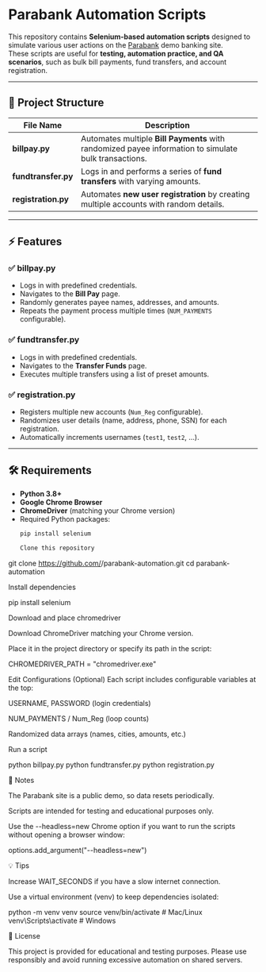 # Parabank Automation Scripts

This repository contains **Selenium-based automation scripts** designed to simulate various user actions on the [Parabank](https://parabank.parasoft.com/parabank/index.htm) demo banking site.  
These scripts are useful for **testing, automation practice, and QA scenarios**, such as bulk bill payments, fund transfers, and account registration.

---

## 📂 Project Structure

| File Name         | Description                                                                                 |
|-------------------|---------------------------------------------------------------------------------------------|
| **billpay.py**    | Automates multiple **Bill Payments** with randomized payee information to simulate bulk transactions. |
| **fundtransfer.py** | Logs in and performs a series of **fund transfers** with varying amounts.                  |
| **registration.py** | Automates **new user registration** by creating multiple accounts with random details.     |

---

## ⚡ Features

### ✅ billpay.py
- Logs in with predefined credentials.
- Navigates to the **Bill Pay** page.
- Randomly generates payee names, addresses, and amounts.
- Repeats the payment process multiple times (`NUM_PAYMENTS` configurable).

### ✅ fundtransfer.py
- Logs in with predefined credentials.
- Navigates to the **Transfer Funds** page.
- Executes multiple transfers using a list of preset amounts.

### ✅ registration.py
- Registers multiple new accounts (`Num_Reg` configurable).
- Randomizes user details (name, address, phone, SSN) for each registration.
- Automatically increments usernames (`test1`, `test2`, …).

---

## 🛠️ Requirements

- **Python 3.8+**
- **Google Chrome Browser**
- **ChromeDriver** (matching your Chrome version)
- Required Python packages:
  ```bash
  pip install selenium

  Clone this repository

git clone https://github.com/<your-username>/parabank-automation.git
cd parabank-automation


Install dependencies

pip install selenium

Download and place chromedriver

Download ChromeDriver
 matching your Chrome version.

Place it in the project directory or specify its path in the script:

CHROMEDRIVER_PATH = "chromedriver.exe"


Edit Configurations (Optional)
Each script includes configurable variables at the top:

USERNAME, PASSWORD (login credentials)

NUM_PAYMENTS / Num_Reg (loop counts)

Randomized data arrays (names, cities, amounts, etc.)

Run a script

python billpay.py
python fundtransfer.py
python registration.py

🧪 Notes

The Parabank
 site is a public demo, so data resets periodically.

Scripts are intended for testing and educational purposes only.

Use the --headless=new Chrome option if you want to run the scripts without opening a browser window:

options.add_argument("--headless=new")

💡 Tips

Increase WAIT_SECONDS if you have a slow internet connection.

Use a virtual environment (venv) to keep dependencies isolated:

python -m venv venv
source venv/bin/activate   # Mac/Linux
venv\Scripts\activate      # Windows

📜 License

This project is provided for educational and testing purposes.
Please use responsibly and avoid running excessive automation on shared servers.
